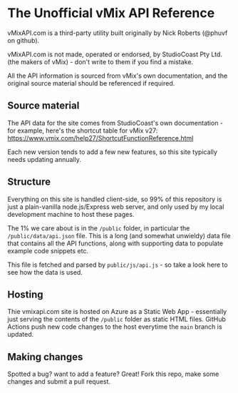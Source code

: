 # The Unofficial vMix API Reference

vMixAPI.com is a third-party utility built originally by Nick Roberts (@phuvf on github).

vMixAPI.com is not made, operated or endorsed, by StudioCoast Pty Ltd. (the makers of vMix) - don't write to them if you find a mistake.

All the API information is sourced from vMix's own documentation, and the original source material should be referenced if required.

## Source material

The API data for the site comes from StudioCoast's own documentation - for example, here's the shortcut table for vMix v27: https://www.vmix.com/help27/ShortcutFunctionReference.html

Each new version tends to add a few new features, so this site typically needs updating annually.

## Structure

Everything on this site is handled client-side, so 99% of this repository is just a plain-vanilla node.js/Express web server, and only used by my local development machine to host these pages.

The 1% we care about is in the `/public` folder, in particular the `/public/data/api.json` file. This is a long (and somewhat unwieldy) data file that contains all the API functions, along with supporting data to populate example code snippets etc.

This file is fetched and parsed by `public/js/api.js` - so take a look here to see how the data is used.

## Hosting

Thie vmixapi.com site is hosted on Azure as a Static Web App - essentially just serving the contents of the `/public` folder as static HTML files. GitHub Actions push new code changes to the host everytime the `main` branch is updated.

## Making changes

Spotted a bug? want to add a feature? Great! Fork this repo, make some changes and submit a pull request.
